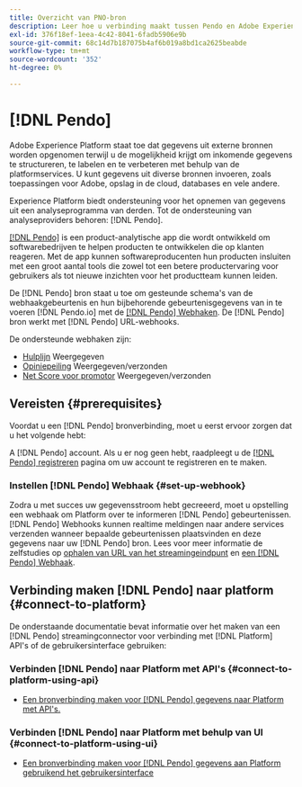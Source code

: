 ```yaml
---
title: Overzicht van PNO-bron
description: Leer hoe u verbinding maakt tussen Pendo en Adobe Experience Platform met behulp van API's of de gebruikersinterface met behulp van webhaken
exl-id: 376f18ef-1eea-4c42-8041-6fadb5906e9b
source-git-commit: 68c14d7b187075b4af6b019a8bd1ca2625beabde
workflow-type: tm+mt
source-wordcount: '352'
ht-degree: 0%

---
```


# [!DNL Pendo]

Adobe Experience Platform staat toe dat gegevens uit externe bronnen worden opgenomen terwijl u de mogelijkheid krijgt om inkomende gegevens te structureren, te labelen en te verbeteren met behulp van de platformservices. U kunt gegevens uit diverse bronnen invoeren, zoals toepassingen voor Adobe, opslag in de cloud, databases en vele andere.

Experience Platform biedt ondersteuning voor het opnemen van gegevens uit een analyseprogramma van derden. Tot de ondersteuning van analyseproviders behoren: [!DNL Pendo].

[[!DNL Pendo]](https://pendo.io/) is een product-analytische app die wordt ontwikkeld om softwarebedrijven te helpen producten te ontwikkelen die op klanten reageren. Met de app kunnen softwareproducenten hun producten insluiten met een groot aantal tools die zowel tot een betere productervaring voor gebruikers als tot nieuwe inzichten voor het productteam kunnen leiden.

De [!DNL Pendo] bron staat u toe om gesteunde schema&#39;s van de webhaakgebeurtenis en hun bijbehorende gebeurtenisgegevens van in te voeren [!DNL Pendo.io] met de [[!DNL Pendo] Webhaken](https://support.pendo.io/hc/en-us/articles/360032285012-Webhooks). De [!DNL Pendo] bron werkt met [!DNL Pendo] URL-webhooks.

De ondersteunde webhaken zijn:

* [Hulplijn](https://support.pendo.io/hc/en-us/articles/8146679315867-Creating-a-Guide) Weergegeven
* [Opiniepeiling](https://support.pendo.io/hc/en-us/articles/360031867152-Polls-Classic-) Weergegeven/verzonden
* [Net Score voor promotor](https://support.pendo.io/hc/en-us/articles/360033527151-Set-up-an-NPS-Survey) Weergegeven/verzonden

## Vereisten {#prerequisites}

Voordat u een [!DNL Pendo] bronverbinding, moet u eerst ervoor zorgen dat u het volgende hebt:

A [!DNL Pendo] account. Als u er nog geen hebt, raadpleegt u de [[!DNL Pendo] registreren](https://app.pendo.io/register) pagina om uw account te registreren en te maken.

### Instellen [!DNL Pendo] Webhaak {#set-up-webhook}

Zodra u met succes uw gegevensstroom hebt gecreeerd, moet u opstelling een webhaak om Platform over te informeren [!DNL Pendo] gebeurtenissen. [!DNL Pendo] Webhooks kunnen realtime meldingen naar andere services verzenden wanneer bepaalde gebeurtenissen plaatsvinden en deze gegevens naar uw [!DNL Pendo] bron. Lees voor meer informatie de zelfstudies op [ophalen van URL van het streamingeindpunt](../../tutorials/ui/create/analytics/pendo-webhook.md#get-streaming-endpoint) en [een [!DNL Pendo] Webhaak](../../tutorials/ui/create/analytics/pendo-webhook.md#set-up-webhook).

## Verbinding maken [!DNL Pendo] naar platform {#connect-to-platform}

De onderstaande documentatie bevat informatie over het maken van een [!DNL Pendo] streamingconnector voor verbinding met [!DNL Platform] API&#39;s of de gebruikersinterface gebruiken:

### Verbinden [!DNL Pendo] naar Platform met API&#39;s {#connect-to-platform-using-api}

* [Een bronverbinding maken voor [!DNL Pendo] gegevens naar Platform met API&#39;s.](../../tutorials/api/create/analytics/pendo-webhook.md)

### Verbinden [!DNL Pendo] naar Platform met behulp van UI {#connect-to-platform-using-ui}

* [Een bronverbinding maken voor [!DNL Pendo] gegevens aan Platform gebruikend het gebruikersinterface](../../tutorials/ui/create/analytics/pendo-webhook.md)
